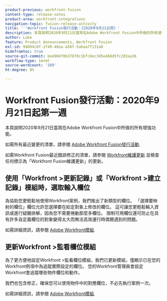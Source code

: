 ```yaml
---
product-previous: workfront-fusion
content-type: release-notes
product-area: workfront-integrations
navigation-topic: fusion-release-activity
title: '''Workfront Fusion發行活動：《2020年9月21日周》'
description: 本頁說明2020年9月21日當周在Adobe Workfront Fusion中所做的所有增強功能。
author: Luke
feature: Product Announcements, Workfront Fusion
exl-id: 94094c0f-1f40-46ea-a58f-5a6aa7f131a8
hidefromtoc: true
source-git-commit: be4904f0b37870c1bfc8ec345e468d5fc283aa36
workflow-type: tm+mt
source-wordcount: '269'
ht-degree: 0%

---
```


# Workfront Fusion發行活動：2020年9月21日起第一週

本頁說明2020年9月21日當周在Adobe Workfront Fusion中所做的所有增強功能。

如需所有最近變更的清單，請參閱 [Adobe Workfront Fusion發行活動](../../../../../product-announcements/product-releases/fusion-release-activity/fusion-release-activity.md).

如需Workfront Fusion最近錯誤修正的清單，請參閱 [Workfront維護更新](https://one.workfront.com/s/article/Workfront-Maintenance-Updates-1882317350) 並檢查任何標示為「Workfront Fusion維護更新」的更新。

## 使用「Workfront >更新記錄」或「Workfront >建立記錄」模組時，選取輸入欄位

為協助您更輕鬆地使用Workfront案例，我們推出了新類型的欄位。 「選擇要映射的欄位」欄位允許您選擇要在給定對象上修改的欄位。 這可讓您更輕鬆輸入資訊或進行疑難排解，因為您不需要捲動那麼多欄位。 限制可用欄位還可防止在具有許多自定義欄位的對象變得太大而無法高效運行時偶爾遇到的問題。

如需詳細資訊，請參閱 [Adobe Workfront模組](../../../../../workfront-fusion/apps-and-their-modules/workfront-modules.md).

## 更新Workfront >監看欄位模組

為了更方便地設定Workfront >監看欄位模組，我們已更新模組，僅顯示已在您的Workfront例項中為追蹤實際設定的欄位。 您的Workfront管理員會設定Workfront會追蹤哪些物件欄位和動作。

我們也包含修正，確保您可以使用物件中的對應欄位，不必先執行案例一次。

如需詳細資訊，請參閱 [Adobe Workfront模組](../../../../../workfront-fusion/apps-and-their-modules/workfront-modules.md).
